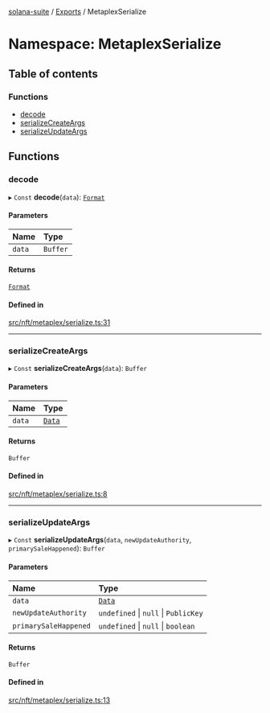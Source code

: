 [solana-suite](../README.md) / [Exports](../modules.md) / MetaplexSerialize

# Namespace: MetaplexSerialize

## Table of contents

### Functions

- [decode](MetaplexSerialize.md#decode)
- [serializeCreateArgs](MetaplexSerialize.md#serializecreateargs)
- [serializeUpdateArgs](MetaplexSerialize.md#serializeupdateargs)

## Functions

### decode

▸ `Const` **decode**(`data`): [`Format`](../interfaces/Metaplex.Format.md)

#### Parameters

| Name | Type |
| :------ | :------ |
| `data` | `Buffer` |

#### Returns

[`Format`](../interfaces/Metaplex.Format.md)

#### Defined in

[src/nft/metaplex/serialize.ts:31](https://github.com/fukaoi/solana-suite/blob/20fd35c/src/nft/metaplex/serialize.ts#L31)

___

### serializeCreateArgs

▸ `Const` **serializeCreateArgs**(`data`): `Buffer`

#### Parameters

| Name | Type |
| :------ | :------ |
| `data` | [`Data`](../classes/MetaplexInstructure.Data.md) |

#### Returns

`Buffer`

#### Defined in

[src/nft/metaplex/serialize.ts:8](https://github.com/fukaoi/solana-suite/blob/20fd35c/src/nft/metaplex/serialize.ts#L8)

___

### serializeUpdateArgs

▸ `Const` **serializeUpdateArgs**(`data`, `newUpdateAuthority`, `primarySaleHappened`): `Buffer`

#### Parameters

| Name | Type |
| :------ | :------ |
| `data` | [`Data`](../classes/MetaplexInstructure.Data.md) |
| `newUpdateAuthority` | `undefined` \| ``null`` \| `PublicKey` |
| `primarySaleHappened` | `undefined` \| ``null`` \| `boolean` |

#### Returns

`Buffer`

#### Defined in

[src/nft/metaplex/serialize.ts:13](https://github.com/fukaoi/solana-suite/blob/20fd35c/src/nft/metaplex/serialize.ts#L13)
